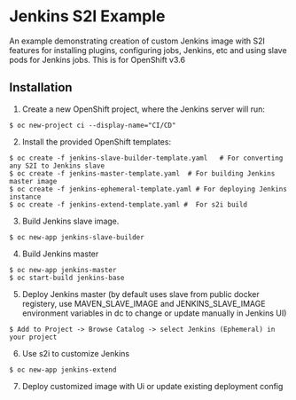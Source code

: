 # Jenkins S2I Example

An example demonstrating creation of custom Jenkins image with S2I features for installing plugins, configuring jobs, Jenkins, etc and using slave pods for Jenkins jobs.
This is for OpenShift v3.6

## Installation

1. Create a new OpenShift project, where the Jenkins server will run:

  ```
  $ oc new-project ci --display-name="CI/CD"
  ```

2. Install the provided OpenShift templates:

  ```
  $ oc create -f jenkins-slave-builder-template.yaml   # For converting any S2I to Jenkins slave
  $ oc create -f jenkins-master-template.yaml  # For building Jenkins master image
  $ oc create -f jenkins-ephemeral-template.yaml # For deploying Jenkins instance
  $ oc create -f jenkins-extend-template.yaml #  For s2i build

  ```

3. Build Jenkins slave image.

  ```
  $ oc new-app jenkins-slave-builder
  ```

4. Build Jenkins master
  
  ```
  $ oc new-app jenkins-master
  $ oc start-build jenkins-base
  ```

5. Deploy Jenkins master (by default uses slave from public docker registery, use MAVEN_SLAVE_IMAGE and JENKINS_SLAVE_IMAGE environment variables in dc to change or update manually in Jenkins UI)

  ```	
  $ Add to Project -> Browse Catalog -> select Jenkins (Ephemeral) in your project  
  ```

6. Use s2i to customize Jenkins 

  ```	
  $ oc new-app jenkins-extend
  ```

7. Deploy customized image with Ui or update existing deployment config